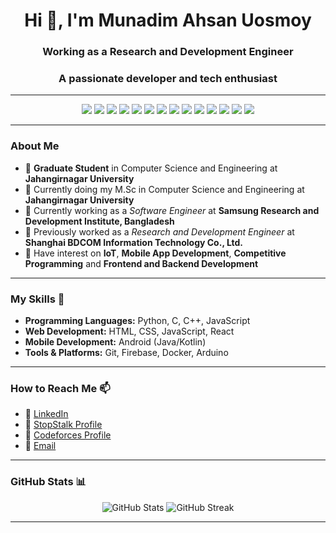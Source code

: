 <h1 align="center">Hi 👋, I'm Munadim Ahsan Uosmoy</h1>
<h3 align="center">Working as a Research and Development Engineer</h3>
<h3 align="center">A passionate developer and tech enthusiast</h3>

---

<p align="center">
  <img src="https://img.shields.io/badge/-C-A8B9CC?style=for-the-badge&logo=c&logoColor=black"/>
  <img src="https://img.shields.io/badge/-C++-00599C?style=for-the-badge&logo=cplusplus&logoColor=white"/>
  <img src="https://img.shields.io/badge/-Python-3776AB?style=for-the-badge&logo=python&logoColor=white"/>
  <img src="https://img.shields.io/badge/-Java-007396?style=for-the-badge&logo=java&logoColor=white"/>
  <img src="https://img.shields.io/badge/-Kotlin-0095D5?style=for-the-badge&logo=kotlin&logoColor=white"/>
  <img src="https://img.shields.io/badge/-Problem_Solving-4CAF50?style=for-the-badge&logo=codeforces&logoColor=white"/>
  <img src="https://img.shields.io/badge/-OOP-1E90FF?style=for-the-badge&logo=java&logoColor=white"/>
  <img src="https://img.shields.io/badge/-Machine_Learning-FF6F00?style=for-the-badge&logo=scikitlearn&logoColor=white"/>
  <img src="https://img.shields.io/badge/-HTML5-E34F26?style=for-the-badge&logo=html5&logoColor=white"/>
  <img src="https://img.shields.io/badge/-CSS3-1572B6?style=for-the-badge&logo=css3&logoColor=white"/>
  <img src="https://img.shields.io/badge/-Django-092E20?style=for-the-badge&logo=django&logoColor=white"/>
  <img src="https://img.shields.io/badge/-Android_Studio-3DDC84?style=for-the-badge&logo=androidstudio&logoColor=white"/>
  <img src="https://img.shields.io/badge/-Git-F05032?style=for-the-badge&logo=git&logoColor=white"/>
  <img src="https://img.shields.io/badge/-Data_Structures_and_Algorithms-3E7BB6?style=for-the-badge&logo=algolia&logoColor=white"/>
</p>

---

### About Me

- 🏫 **Graduate Student** in Computer Science and Engineering at **Jahangirnagar University**
- 🏫 Currently doing my M.Sc in Computer Science and Engineering at **Jahangirnagar University**
- 🔭 Currently working as a *Software Engineer* at **Samsung Research and Development Institute, Bangladesh**   
- 🔭 Previously worked as a *Research and Development Engineer* at **Shanghai BDCOM Information Technology Co., Ltd.**  
- 🌱 Have interest on **IoT**, **Mobile App Development**, **Competitive Programming** and **Frontend and Backend Development**  

---

### My Skills 🚀

- **Programming Languages:** Python, C, C++, JavaScript  
- **Web Development:** HTML, CSS, JavaScript, React  
- **Mobile Development:** Android (Java/Kotlin)  
- **Tools & Platforms:** Git, Firebase, Docker, Arduino  

---

### How to Reach Me 📫

- 💼 [LinkedIn](https://www.linkedin.com/in/mndm/)  
- 🏅 [StopStalk Profile](https://www.stopstalk.com/user/profile/Ahsan_Uosmoy)  
- 🥇 [Codeforces Profile](https://codeforces.com/profile/_mndm)  
- 📧 [Email](mailto:jucse28.383@gmail.com)

---

### GitHub Stats 📊

<p align="center">
  <img src="https://github-readme-stats.vercel.app/api?username=Amai-Mask&show_icons=true&theme=radical" alt="GitHub Stats"/>
  <img src="https://github-readme-streak-stats.herokuapp.com/?user=Amai-Mask&theme=radical" alt="GitHub Streak"/>
</p>

---
